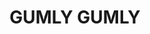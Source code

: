---
lastmod: '2025-04-06T06:05:20+00:00'
latitude: -35.405064
layout: suburb
longitude: 147.64961
postcode: '2652'
state: NSW
title: GUMLY GUMLY
url: /nsw/gumly-gumly/
---